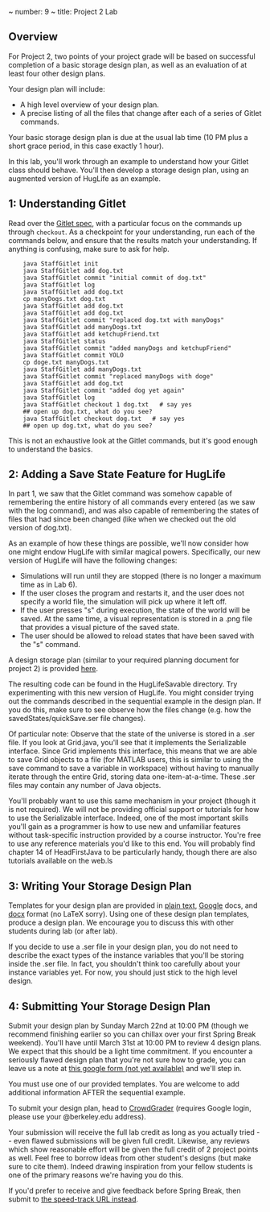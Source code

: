 ~ number: 9
~ title: Project 2 Lab

Overview
--------

For Project 2, two points of your project grade will be based on successful completion of a basic storage design plan, as well as an evaluation of at least four other design plans.

Your design plan will include:
 - A high level overview of your design plan.
 - A precise listing of all the files that change after each of a series of Gitlet commands.

Your basic storage design plan is due at the usual lab time (10 PM plus a short grace period, in this case exactly 1 hour).

In this lab, you'll work through an example to understand how your Gitlet class should behave. You'll then develop a storage design plan, using an augmented version of HugLife as an example.

1: Understanding Gitlet
--------

Read over the [Gitlet spec](http://berkeley-cs61b.github.io/public_html/materials/proj/proj2/proj2.html), with a particular focus on the commands up through `checkout`. As a checkpoint for your understanding, run each of the commands below, and ensure that the results match your understanding. If anything is confusing, make sure to ask for help.

        java StaffGitlet init
        java StaffGitlet add dog.txt
        java StaffGitlet commit "initial commit of dog.txt"
        java StaffGitlet log
        java StaffGitlet add dog.txt
        cp manyDogs.txt dog.txt
        java StaffGitlet add dog.txt
        java StaffGitlet add dog.txt
        java StaffGitlet commit "replaced dog.txt with manyDogs"
        java StaffGitlet add manyDogs.txt
        java StaffGitlet add ketchupFriend.txt
        java StaffGitlet status
        java StaffGitlet commit "added manyDogs and ketchupFriend"
        java StaffGitlet commit YOLO
        cp doge.txt manyDogs.txt
        java StaffGitlet add manyDogs.txt
        java StaffGitlet commit "replaced manyDogs with doge"
        java StaffGitlet add dog.txt
        java StaffGitlet commit "added dog yet again"
        java StaffGitlet log
        java StaffGitlet checkout 1 dog.txt   # say yes
        ## open up dog.txt, what do you see?
        java StaffGitlet checkout dog.txt   # say yes
        ## open up dog.txt, what do you see?

This is not an exhaustive look at the Gitlet commands, but it's good enough to understand the basics.

2: Adding a Save State Feature for HugLife
--------

In part 1, we saw that the Gitlet command was somehow capable of remembering the entire history of all commands every entered (as we saw with the log command), and was also capable of remembering the states of files that had since been changed (like when we checked out the old version of dog.txt).

As an example of how these things are possible, we'll now consider how one might endow HugLife with similar magical powers. Specifically, our new version of HugLife will have the following changes:

 - Simulations will run until they are stopped (there is no longer a maximum time as in Lab 6).
 - If the user closes the program and restarts it, and the user does not specify a world file, the simulation will pick up where it left off.
 - If the user presses "s" during execution, the state of the world will be saved. At the same time, a visual representation is stored in a .png file that provides a visual picture of the saved state. 
 - The user should be allowed to reload states that have been saved with the "s" command.

A design storage plan (similar to your required planning document for project 2) is provided <a href="HugLifeStorageDesignPlan.pdf">here</a>.

The resulting code can be found in the HugLifeSavable directory. Try experimenting with this new version of HugLife. You might consider trying out the commands described in the sequential example in the design plan. If you do this, make sure to see observe how the files change (e.g. how the savedStates/quickSave.ser file changes).

Of particular note: Observe that the state of the universe is stored in a .ser file. If you look at Grid.java, you'll see that it implements the Serializable interface. Since Grid implements this interface, this means that we are able to save Grid objects to a file (for MATLAB users, this is similar to using the save command to save a variable in workspace) without having to manually iterate through the entire Grid, storing data one-item-at-a-time. These .ser files may contain any number of Java objects.

You'll probably want to use this same mechanism in your project (though it is not required). We will not be providing official support or tutorials for how to use the Serializable interface. Indeed, one of the most important skills you'll gain as a programmer is how to use new and unfamiliar features without task-specific instruction provided by a course instructor. You're free to use any reference materials you'd like to this end. You will probably find chapter 14 of HeadFirstJava to be particularly handy, though there are also tutorials available on the web.ls

3: Writing Your Storage Design Plan
--------

Templates for your design plan are provided in <a href="GitletStorageDesignPlanTemplate.txt">plain text</a>, <a href="https://docs.google.com/document/d/1VFO-DgTT1HzaKb0D15_m17JVcNzSQVfx9h4ZXBWg-uE/edit?usp=sharing">Google</a> docs, and <a href="GitletStorageDesignPlanTemplate.docx">docx</a> format (no LaTeX sorry). Using one of these design plan templates, produce a design plan. We encourage you to discuss this with other students during lab (or after lab).

If you decide to use a .ser file in your design plan, you do not need to describe the exact types of the instance variables that you'll be storing inside the .ser file. In fact, you shouldn't think too carefully about your instance variables yet. For now, you should just stick to the high level design. 

4: Submitting Your Storage Design Plan
--------

Submit your design plan by Sunday March 22nd at 10:00 PM (though we recommend finishing earlier so you can chillax over your first Spring Break weekend). You'll have until March 31st at 10:00 PM to review 4 design plans. We expect that this should be a light time commitment. If you encounter a seriously flawed design plan that you're not sure how to grade, you can leave us a note at <a href="">this google form (not yet available)</a> and we'll step in. 

You must use one of our provided templates. You are welcome to add additional information AFTER the sequential example.

To submit your design plan, head to <a href="https://www.crowdgrader.org/crowdgrader/venues/join/917/qoboty_myqybe_tuvucu_qapovo">CrowdGrader</a> (requires Google login, please use your @berkeley.edu address).

Your submission will receive the full lab credit as long as you actually tried -- even flawed submissions will be given full credit. Likewise, any reviews which show reasonable effort will be given the full credit of 2 project points as well. Feel free to borrow ideas from other student's designs (but make sure to cite them). Indeed drawing inspiration from your fellow students is one of the primary reasons we're having you do this.

If you'd prefer to receive and give feedback before Spring Break, then submit to <a href="https://www.crowdgrader.org/crowdgrader/venues/view_venue/919#">the speed-track URL instead</a>.